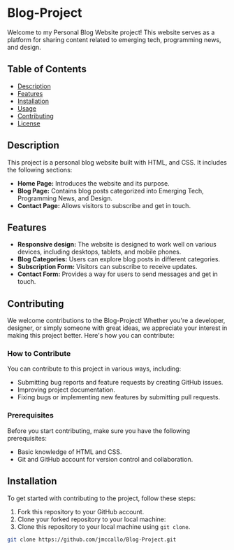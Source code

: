 # Blog-Project

Welcome to my Personal Blog Website project! This website serves as a platform for sharing content related to emerging tech, programming news, and design.

## Table of Contents

- [Description](#description)
- [Features](#features)
- [Installation](#installation)
- [Usage](#usage)
- [Contributing](#contributing)
- [License](#license)

## Description

This project is a personal blog website built with HTML, and CSS. It includes the following sections:

- **Home Page:** Introduces the website and its purpose.
- **Blog Page:** Contains blog posts categorized into Emerging Tech, Programming News, and Design.
- **Contact Page:** Allows visitors to subscribe and get in touch.

## Features

- **Responsive design:** The website is designed to work well on various devices, including desktops, tablets, and mobile phones.
- **Blog Categories:** Users can explore blog posts in different categories.
- **Subscription Form:** Visitors can subscribe to receive updates.
- **Contact Form:** Provides a way for users to send messages and get in touch.

## Contributing

We welcome contributions to the Blog-Project! Whether you're a developer, designer, or simply someone with great ideas, we appreciate your interest in making this project better. Here's how you can contribute:

### How to Contribute

You can contribute to this project in various ways, including:

- Submitting bug reports and feature requests by creating GitHub issues.
- Improving project documentation.
- Fixing bugs or implementing new features by submitting pull requests.

### Prerequisites

Before you start contributing, make sure you have the following prerequisites:

- Basic knowledge of HTML and CSS.
- Git and GitHub account for version control and collaboration.

## Installation

To get started with contributing to the project, follow these steps:

1. Fork this repository to your GitHub account.
2. Clone your forked repository to your local machine:
3. Clone this repository to your local machine using `git clone`.

```bash
git clone https://github.com/jmccallo/Blog-Project.git
